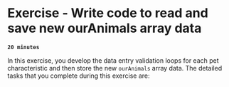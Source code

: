 # Exercise - Write code to read and save new ourAnimals array data

**`20 minutes`**

In this exercise, you develop the data entry validation loops for each pet characteristic and then store the new `ourAnimals` array data. The detailed tasks that you complete during this exercise are:





